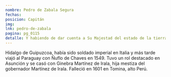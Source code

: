 ```yaml
---
nombre: Pedro de Zabala Segura
fechas:
posicion: Capitán
img:
lnk: pedro-de-zabala
pagina: pg_0115
detalle: Y habiendo de dar cuenta a Su Majestad del estado de la tierra en la nao que quedó en la boca del Río de la Plata, en la isla de San Gabriel, se despachó al capitán Pedro de Segura con los pliegos y despachos que se enviaron al real consejo
---
```


<p>Hidalgo de Guipuzcoa, había sido soldado imperial en Italia y más tarde viajó al Paraguay con Ñuflo de Chaves en 1549. Tuvo un rol destacado en Asunción y se casó con Ginebra Martínez de Irala, hija mestiza del gobernador Martínez de Irala. Falleció en 1601 en Tomina, alto Perú.</p>

